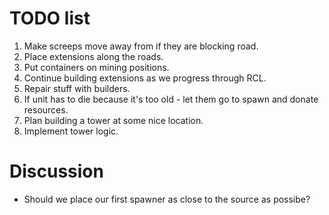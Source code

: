 # TODO list

1. Make screeps move away from if they are blocking road.
1. Place extensions along the roads.
1. Put containers on mining positions.
1. Continue building extensions as we progress through RCL.
1. Repair stuff with builders.
1. If unit has to die because it's too old - let them go to spawn and donate resources.
1. Plan building a tower at some nice location.
1. Implement tower logic.

# Discussion

* Should we place our first spawner as close to the source as possibe?
